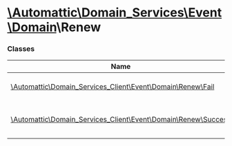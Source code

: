 # [\Automattic](../namespaces/automattic.md)[\Domain_Services](../namespaces/automattic-domain-services.md)[\Event](../namespaces/automattic-domain-services-event.md)[\Domain](../namespaces/automattic-domain-services-event-domain.md)\Renew

### Classes

| Name | Summary |
|------|---------|
| [\Automattic\Domain_Services_Client\Event\Domain\Renew\Fail](../classes/Automattic-Domain-Services-Event-Domain-Renew-Fail.md) | Domain failed to renew event |
| [\Automattic\Domain_Services_Client\Event\Domain\Renew\Success](../classes/Automattic-Domain-Services-Event-Domain-Renew-Success.md) | Domain renewed successfully event |
